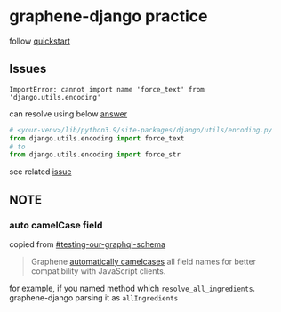 # graphene-django practice

follow [quickstart](https://docs.graphene-python.org/en/latest/quickstart/)

## Issues

```shell
ImportError: cannot import name 'force_text' from 'django.utils.encoding'
```

can resolve using below [answer](https://stackoverflow.com/questions/70382084/import-error-force-text-from-django-utils-encoding)

```python
# <your-venv>/lib/python3.9/site-packages/django/utils/encoding.py
from django.utils.encoding import force_text
# to
from django.utils.encoding import force_str
```

see related [issue](https://github.com/graphql-python/graphene-django/issues/1284)

## NOTE

### auto camelCase field

copied from [#testing-our-graphql-schema](https://docs.graphene-python.org/projects/django/en/latest/tutorial-plain/#testing-our-graphql-schema)

> Graphene [automatically camelcases](https://docs.graphene-python.org/en/latest/types/schema/#auto-camelcase-field-names) all field names for better compatibility with JavaScript clients.

for example, if you named method which `resolve_all_ingredients`. graphene-django parsing it as `allIngredients`
